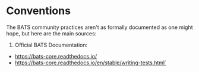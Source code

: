 # Conventions

The BATS community practices aren't as formally documented as one might hope, but here are the main sources:

1. Official BATS Documentation:
- https://bats-core.readthedocs.io/
- https://bats-core.readthedocs.io/en/stable/writing-tests.html`

